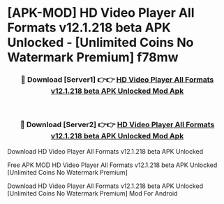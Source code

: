 # [APK-MOD] HD Video Player All Formats v12.1.218 beta APK Unlocked - [Unlimited Coins No Watermark Premium] f78mw



<div align="center">
<h3>🔴 Download [Server1] 👉👉 <a href="https://momento.my/?title=HD_Video_Player_All_Formats_v12.1.218_beta_APK_Unlocked">HD Video Player All Formats v12.1.218 beta APK Unlocked Mod Apk</a></h3><br>

<h3>🔴 Download [Server2] 👉👉 <a href="https://momento.my/?title=HD_Video_Player_All_Formats_v12.1.218_beta_APK_Unlocked">HD Video Player All Formats v12.1.218 beta APK Unlocked Mod Apk</a></h3>
</div>



Download HD Video Player All Formats v12.1.218 beta APK Unlocked 

Free APK MOD HD Video Player All Formats v12.1.218 beta APK Unlocked [Unlimited Coins No Watermark Premium]

Download HD Video Player All Formats v12.1.218 beta APK Unlocked [Unlimited Coins No Watermark Premium] Mod For Android
